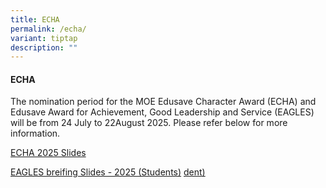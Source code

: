 ```yaml
---
title: ECHA
permalink: /echa/
variant: tiptap
description: ""
---
```

<h4><strong>ECHA</strong></h4>
<p>The nomination period for the MOE Edusave Character Award (ECHA) and Edusave
Award for Achievement, Good Leadership and Service (EAGLES) will be from
24 July to 22August 2025. Please refer below for more information.</p>
<p><a href="/files/ECHA_2025_Briefing_slides.pdf" rel="noopener nofollow" target="_blank">ECHA 2025 Slides</a>
</p>
<p><a href="/files/EAGLES_briefing_slides___2025__Student_.pdf" rel="noopener nofollow" target="_blank">EAGLES breifing Slides - 2025 (Students)</a>
<a href="/files/EAGLES_briefing_slides___2024__Student_.pdf" rel="noopener noreferrer nofollow" target="_blank">dent)</a>
</p>